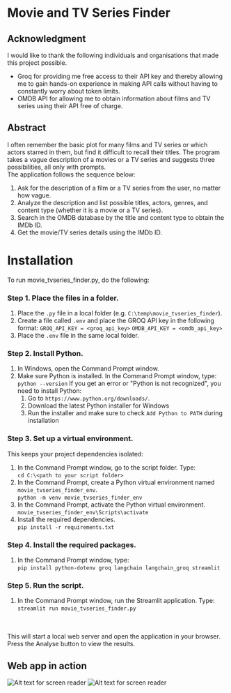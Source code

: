 # Movie and TV Series Finder

## Acknowledgment
I would like to thank the following individuals and organisations that made this project possible. 
* Groq for providing me free access to their API key and thereby allowing me to gain hands-on experience in making API calls without having to constantly worry about token limits.
* OMDB API for allowing me to obtain information about films and TV series using their API free of charge.

## Abstract
I often remember the basic plot for many films and TV series or which actors starred in them, but find it difficult to recall their titles. The program takes a vague description of a movies or a TV series and suggests three possibilities, all only with prompts. 
<br>
The application follows the sequence below:
1. Ask for the description of a film or a TV series from the user, no matter how vague. 
2. Analyze the description and list possible titles, actors, genres, and content type (whether it is a movie or a TV series).
3. Search in the OMDB database by the title and content type to obtain the IMDb ID.
4. Get the movie/TV series details using the IMDb ID. 

# Installation
To run movie_tvseries_finder.py, do the following:

### Step 1. Place the files in a folder. 
1. Place the `.py` file in a local folder (e.g. `C:\temp\movie_tvseries_finder`).
2. Create a file called `.env` and place the GROQ API key in the following format:
	`GROQ_API_KEY = <groq_api_key>`
  `OMDB_API_KEY = <omdb_api_key>`
3. Place the `.env` file in the same local folder. 

### Step 2. Install Python. 
1. In Windows, open the Command Prompt window.
2. Make sure Python is installed. In the Command Prompt window, type:
	`python --version`
If you get an error or "Python is not recognized", you need to install Python:
	1. Go to `https://www.python.org/downloads/`.
	2. Download the latest Python installer for Windows
	3. Run the installer and make sure to check `Add Python to PATH` during installation

### Step 3. Set up a virtual environment. 
This keeps your project dependencies isolated:
1. In the Command Prompt window, go to the script folder. Type:<br>
	`cd C:\<path to your script folder>`
2. In the Command Prompt, create a Python virtual environment named `movie_tvseries_finder_env`.<br>
	`python -m venv movie_tvseries_finder_env`
3. In the Command Prompt, activate the Python virtual environment.<br>
	`movie_tvseries_finder_env\Scripts\activate`
4. Install the required dependencies.<br>
  `pip install -r requirements.txt`

### Step 4. Install the required packages. 
1. In the Command Prompt window, type:<br>
	`pip install python-dotenv groq langchain langchain_groq streamlit`

### Step 5. Run the script. 
1. In the Command Prompt window, run the Streamlit application. Type:<br>
	`streamlit run movie_tvseries_finder.py`
<br>
<br>
This will start a local web server and open the application in your browser. Press the Analyse button to view the results. 

## Web app in action
![Alt text for screen reader](https://github.com/renabracha/movie_tvseries_finder/blob/main/sceenshot_1.JPG?raw=true)
![Alt text for screen reader](https://github.com/renabracha/movie_tvseries_finder/blob/main/sceenshot_2.JPG?raw=true)